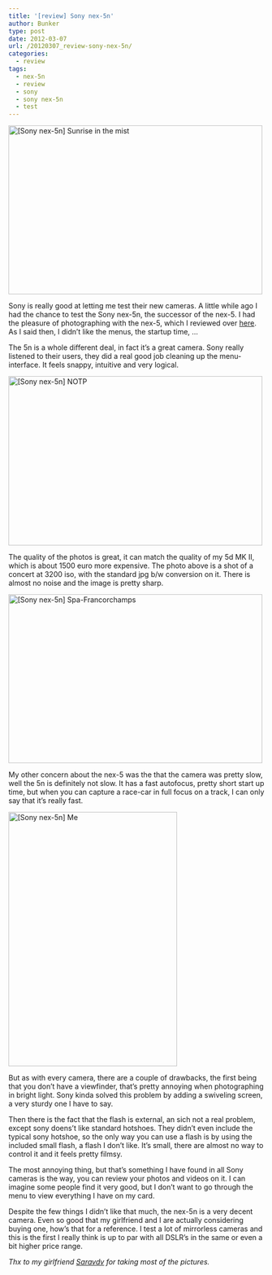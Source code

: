 ```yaml
---
title: '[review] Sony nex-5n'
author: Bunker
type: post
date: 2012-03-07
url: /20120307_review-sony-nex-5n/
categories:
  - review
tags:
  - nex-5n
  - review
  - sony
  - sony nex-5n
  - test
---
```

[<img src="http://farm8.staticflickr.com/7056/6815151696_ddc8e7af7d.jpg" width="500" height="332" alt="[Sony nex-5n] Sunrise in the mist" />][1]

Sony is really good at letting me test their new cameras. A little while ago I had the chance to test the Sony nex-5n, the successor of the nex-5. I had the pleasure of photographing with the nex-5, which I reviewed over <a href="http://www.achter.be/20101003_sony-nx-5-hands-on-review/" title="Sony Nex-5, hands-on Review" rel="me">here</a>. As I said then, I didn&#8217;t like the menus, the startup time, &#8230;

The 5n is a whole different deal, in fact it&#8217;s a great camera. Sony really listened to their users, they did a real good job cleaning up the menu-interface. It feels snappy, intuitive and very logical.

[<img src="http://farm8.staticflickr.com/7038/6815149410_1aaa5d034e.jpg" width="500" height="333" alt="[Sony nex-5n] NOTP" />][2]

The quality of the photos is great, it can match the quality of my 5d MK II, which is about 1500 euro more expensive. The photo above is a shot of a concert at 3200 iso, with the standard jpg b/w conversion on it. There is almost no noise and the image is pretty sharp.

[<img src="http://farm8.staticflickr.com/7204/6961267217_844a8bc86d.jpg" width="500" height="332" alt="[Sony nex-5n] Spa-Francorchamps" />][3]

My other concern about the nex-5 was the that the camera was pretty slow, well the 5n is definitely not slow. It has a fast autofocus, pretty short start up time, but when you can capture a race-car in full focus on a track, I can only say that it&#8217;s really fast.

[<img src="http://farm8.staticflickr.com/7208/6815150124_ebb4faab7d.jpg" width="332" height="500" alt="[Sony nex-5n] Me" />][4]

But as with every camera, there are a couple of drawbacks, the first being that you don&#8217;t have a viewfinder, that&#8217;s pretty annoying when photographing in bright light. Sony kinda solved this problem by adding a swiveling screen, a very sturdy one I have to say.

Then there is the fact that the flash is external, an sich not a real problem, except sony doens&#8217;t like standard hotshoes. They didn&#8217;t even include the typical sony hotshoe, so the only way you can use a flash is by using the included small flash, a flash I don&#8217;t like. It&#8217;s small, there are almost no way to control it and it feels pretty filmsy.

The most annoying thing, but that&#8217;s something I have found in all Sony cameras is the way, you can review your photos and videos on it. I can imagine some people find it very good, but I don&#8217;t want to go through the menu to view everything I have on my card.

Despite the few things I didn&#8217;t like that much, the nex-5n is a very decent camera. Even so good that my girlfriend and I are actually considering buying one, how&#8217;s that for a reference. I test a lot of mirrorless cameras and this is the first I really think is up to par with all DSLR&#8217;s in the same or even a bit higher price range.

_Thx to my girlfriend <a href="http://www.saravdv.be" title="There are no endings, only new beginnings" rel="contact, friend">Saravdv</a> for taking most of the pictures._

 [1]: http://www.flickr.com/photos/loneblackrider/6815151696/ "[Sony nex-5n] Sunrise in the mist by PitsLamp photography, on Flickr"
 [2]: http://www.flickr.com/photos/loneblackrider/6815149410/ "[Sony nex-5n] NOTP by PitsLamp photography, on Flickr"
 [3]: http://www.flickr.com/photos/loneblackrider/6961267217/ "[Sony nex-5n] Spa-Francorchamps by PitsLamp photography, on Flickr"
 [4]: http://www.flickr.com/photos/loneblackrider/6815150124/ "[Sony nex-5n] Me by PitsLamp photography, on Flickr"